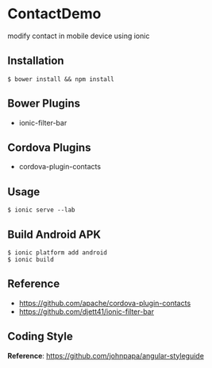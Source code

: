 # ContactDemo
modify contact in mobile device using ionic

## Installation
```shell
$ bower install && npm install
```
## Bower Plugins
* ionic-filter-bar

## Cordova Plugins
* cordova-plugin-contacts

## Usage
```shell
$ ionic serve --lab
```

## Build Android APK
```shell
$ ionic platform add android
$ ionic build
```

## Reference
* https://github.com/apache/cordova-plugin-contacts
* https://github.com/djett41/ionic-filter-bar

## Coding Style
__Reference__: https://github.com/johnpapa/angular-styleguide

